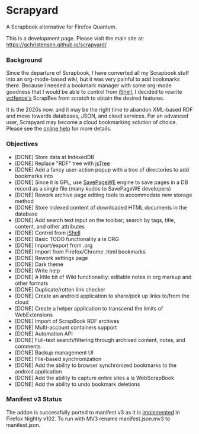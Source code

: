 # Scrapyard

A Scrapbook alternative for Firefox Quantum.

This is a development page. Please visit the main site at: https://gchristensen.github.io/scrapyard/

### Background

Since the departure of Scrapbook, I have converted all my Scrapbook stuff into
an org-mode-based wiki, but it was very painful to add bookmarks there. Because
I needed a bookmark manager with some org-mode goodness that I would be able to
control from [iShell](https://gchristensen.github.io/ishell/), I decided to
rewrite [vctfence's](https://github.com/vctfence) ScrapBee from scratch to
obtain the desired features.

It is the 2020s now, and it may be the right time to abandon XML-based RDF and
move towards databases, JSON, and cloud services. For an advanced user, Scrapyard
may become a cloud bookmarking solution of choice. Please see the [online
help](https://gchristensen.github.io/scrapyard/addon/ui/locales/en/help.html)
for more details.

### Objectives

* [DONE] Store data at IndexedDB
* [DONE] Replace "RDF" tree with [jsTree](https://www.jstree.com/)
* [DONE] Add a fancy user-action popup with a tree of directories to add bookmarks into
* [DONE] Since it is GPL, use [SavePageWE](https://addons.mozilla.org/en-US/firefox/addon/save-page-we/) engine to save pages in a DB record as a single file (many kudos to SavePageWE developers)
* [DONE] Rework archive page editing tools to accommodate new storage method
* [DONE] Store indexed content of downloaded HTML documents in the database
* [DONE] Add search text input on the toolbar; search by tags, title, content, and other attributes
* [DONE] Control from [iShell](https://gchristensen.github.io/ishell/)
* [DONE] Basic TODO functionality a la ORG
* [DONE] Import/export from .org
* [DONE] Import from Firefox/Chrome .html bookmarks
* [DONE] Rework settings page
* [DONE] Dark theme
* [DONE] Write help
* [DONE] A little bit of Wiki functionality: editable notes in org markup and other formats
* [DONE] Duplicate/rotten link checker
* [DONE] Create an android application to share/pick up links to/from the cloud
* [DONE] Create a helper application to transcend the limits of WebExtensions
* [DONE] Import of ScrapBook RDF archives
* [DONE] Multi-account containers support
* [DONE] Automation API
* [DONE] Full-text search/filtering through archived content, notes, and comments
* [DONE] Backup management UI
* [DONE] File-based synchronization
* [DONE] Add the ability to browser synchronized bookmarks to the android application
* [DONE] Add the ability to capture entire sites a la WebScrapBook
* [DONE] Add the ability to undo bookmark deletions

### Manifest v3 Status

The addon is successfully ported to manifest v3 as it is
[implemented](https://extensionworkshop.com/documentation/develop/manifest-v3-migration-guide/)
in Firefox Nightly v102. To run with MV3 rename manifest.json.mv3 to manifest.json.
